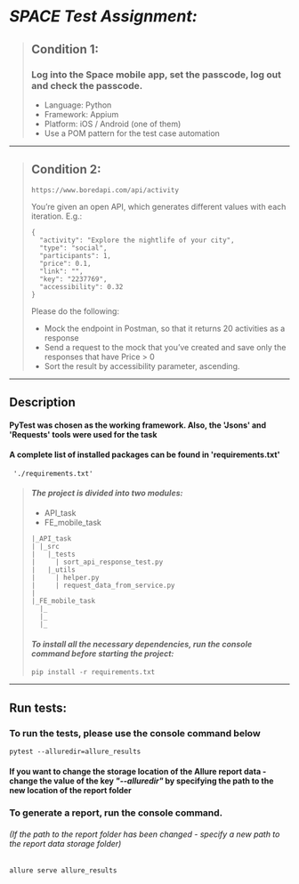 # *SPACE Test Assignment:*
>## Condition 1:
> ### Log into the Space mobile app, set the passcode, log out and check the passcode.
>    - Language: Python
>    - Framework: Appium
>    - Platform: iOS / Android (one of them)
>    - Use a POM pattern for the test case automation
---

>## Condition 2:
> ~~~
> https://www.boredapi.com/api/activity
> ~~~
>  You’re given an open API, which generates different values with each iteration. E.g.: 
> ~~~
> { 
>   "activity": "Explore the nightlife of your city",
>   "type": "social",
>   "participants": 1,
>   "price": 0.1,
>   "link": "",
>   "key": "2237769",
>   "accessibility": 0.32
> }
> ~~~
> Please do the following:
> - Mock the endpoint in Postman, so that it returns 20 activities as a response 
> - Send a request to the mock that you’ve created and save only the responses that have Price > 0 
> - Sort the result by accessibility parameter, ascending.
---

## Description
#### PyTest was chosen as the working framework. Also, the 'Jsons' and 'Requests' tools were used for the task
#### A complete list of installed packages can be found in 'requirements.txt'
~~~
 './requirements.txt'
~~~
> #### *The project is divided into two modules:*
> - API_task
> - FE_mobile_task
> ~~~
> |_API_task
> | |_src
> |   |_tests
> |     | sort_api_response_test.py
> |   |_utils
> |     | helper.py
> |     | request_data_from_service.py
> |
> |_FE_mobile_task
>   |_
>   |_
>   |_
> ~~~
> 
> #### *To install all the necessary dependencies, run the console command before starting the project:* 
> ~~~
> pip install -r requirements.txt
> ~~~
---
## Run tests:
### To run the tests, please use the console command below
~~~
pytest --alluredir=allure_results
~~~
#### If you want to change the storage location of the Allure report data - change the value of the key *"--alluredir"* by specifying the path to the new location of the report folder
####
### To generate a report, run the console command.
###### _(If the path to the report folder has been changed - specify a new path to the report data storage folder)_
~~~
allure serve allure_results
~~~

